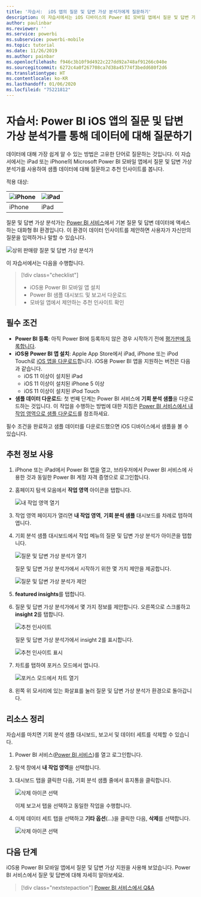 ```yaml
---
title: '자습서:  iOS 앱의 질문 및 답변 가상 분석가에게 질문하기'
description: 이 자습서에서는 iOS 디바이스의 Power BI 모바일 앱에서 질문 및 답변 가상 분석가를 사용하여 사용자 고유의 단어로 샘플 데이터에 대해 질문합니다.
author: paulinbar
ms.reviewer: ''
ms.service: powerbi
ms.subservice: powerbi-mobile
ms.topic: tutorial
ms.date: 11/26/2019
ms.author: painbar
ms.openlocfilehash: f946c3b10f9d4922c227dd92a748af91266c040e
ms.sourcegitcommit: 6272c4a0f267708ca7d38a45774f3bedd680f2d6
ms.translationtype: HT
ms.contentlocale: ko-KR
ms.lasthandoff: 01/06/2020
ms.locfileid: "75221812"
---
```

# <a name="tutorial-ask-questions-about-your-data-with-the-qa-virtual-analyst-in-the-power-bi-ios-apps"></a>자습서:  Power BI iOS 앱의 질문 및 답변 가상 분석가를 통해 데이터에 대해 질문하기

데이터에 대해 가장 쉽게 알 수 있는 방법은 고유한 단어로 질문하는 것입니다. 이 자습서에서는 iPad 또는 iPhone의 Microsoft Power BI 모바일 앱에서 질문 및 답변 가상 분석가를 사용하여 샘플 데이터에 대해 질문하고 추천 인사이트를 봅니다. 

적용 대상:

| ![iPhone](./media/tutorial-mobile-apps-ios-qna/iphone-logo-50-px.png) | ![iPad](./media/tutorial-mobile-apps-ios-qna/ipad-logo-50-px.png) |
|:--- |:--- |
| iPhone |iPad |

질문 및 답변 가상 분석가는 [Power BI 서비스](https://powerbi.com)에서 기본 질문 및 답변 데이터에 액세스하는 대화형 BI 환경입니다. 이 환경이 데이터 인사이트를 제안하면 사용자가 자신만의 질문을 입력하거나 말할 수 있습니다.

![상위 판매량 질문 및 답변 가상 분석가](./media/tutorial-mobile-apps-ios-qna/power-bi-ios-q-n-a-top-sale-intro.png)

이 자습서에서는 다음을 수행합니다.

> [!div class="checklist"]
> * iOS용 Power BI 모바일 앱 설치
> * Power BI 샘플 대시보드 및 보고서 다운로드
> * 모바일 앱에서 제안하는 추천 인사이트 확인

## <a name="prerequisites"></a>필수 조건

* **Power BI 등록**: 아직 Power BI에 등록하지 않은 경우 시작하기 전에 [평가판에 등록합니다](https://app.powerbi.com/signupredirect?pbi_source=web).
* **iOS용 Power BI 앱 설치**: Apple App Store에서 iPad, iPhone 또는 iPod Touch로 [iOS 앱을 다운로드](https://apps.apple.com/app/microsoft-power-bi/id929738808)합니다. iOS용 Power BI 앱을 지원하는 버전은 다음과 같습니다.
  * iOS 11 이상이 설치된 iPad
  * iOS 11 이상이 설치된 iPhone 5 이상 
  * iOS 11 이상이 설치된 iPod Touch
* **샘플 데이터 다운로드**: 첫 번째 단계는 Power BI 서비스에 **기회 분석 샘플**을 다운로드하는 것입니다. 이 작업을 수행하는 방법에 대한 지침은 [Power BI 서비스에서 내 작업 영역으로 샘플 다운로드](./mobile-apps-download-samples.md)를 참조하세요.


필수 조건을 완료하고 샘플 데이터를 다운로드했으면 iOS 디바이스에서 샘플을 볼 수 있습니다.

## <a name="try-featured-insights"></a>추천 정보 사용
1. iPhone 또는 iPad에서 Power BI 앱을 열고, 브라우저에서 Power BI 서비스에 사용한 것과 동일한 Power BI 계정 자격 증명으로 로그인합니다.

2. 홈페이지 탐색 모음에서 **작업 영역** 아이콘을 탭합니다.

    ![내 작업 영역 열기](./media/tutorial-mobile-apps-ios-qna/power-bi-qna-open-myworkspace.png)

3. 작업 영역 페이지가 열리면 **내 작업 영역**, **기회 분석 샘플** 대시보드를 차례로 탭하여 엽니다.


3. 기회 분석 샘플 대시보드에서 작업 메뉴의 질문 및 답변 가상 분석가 아이콘을 탭합니다.

    ![질문 및 답변 가상 분석가 열기](./media/tutorial-mobile-apps-ios-qna/power-bi-qna-open-qna.png)

    질문 및 답변 가상 분석가에서 시작하기 위한 몇 가지 제안을 제공합니다.

    ![질문 및 답변 가상 분석가 제안](./media/tutorial-mobile-apps-ios-qna/power-bi-qna-suggestions.png)

3. **featured insights**를 탭합니다.

4. 질문 및 답변 가상 분석가에서 몇 가지 정보를 제안합니다. 오른쪽으로 스크롤하고 **insight 2**를 탭합니다.

    ![추천 인사이트](./media/tutorial-mobile-apps-ios-qna/power-bi-ios-qna-suggest-insight-2.png)

   질문 및 답변 가상 분석가에서 insight 2를 표시합니다.

    ![추천 인사이트 표시](./media/tutorial-mobile-apps-ios-qna/power-bi-ios-qna-show-insight-2.png)

5. 차트를 탭하여 포커스 모드에서 엽니다.

    ![포커스 모드에서 차트 열기](./media/tutorial-mobile-apps-ios-qna/power-bi-ios-qna-open-insight-2.png)

6. 왼쪽 위 모서리에 있는 화살표를 눌러 질문 및 답변 가상 분석가 환경으로 돌아갑니다.

## <a name="clean-up-resources"></a>리소스 정리

자습서를 마치면 기회 분석 샘플 대시보드, 보고서 및 데이터 세트를 삭제할 수 있습니다.

1. Power BI 서비스([Power BI 서비스](https://app.powerbi.com))를 열고 로그인합니다.

2. 탐색 창에서 **내 작업 영역**을 선택합니다.

3. 대시보드 탭을 클릭한 다음, 기회 분석 샘플 줄에서 휴지통을 클릭합니다.

    ![삭제 아이콘 선택](./media/tutorial-mobile-apps-ios-qna/power-bi-tutorial-mobile-apps-ios-qna-delete-opportunity-analysis-sample.png)

    이제 보고서 탭을 선택하고 동일한 작업을 수행합니다.

4. 이제 데이터 세트 탭을 선택하고 **기타 옵션**(...)을 클릭한 다음, **삭제**를 선택합니다.

    ![삭제 아이콘 선택](./media/tutorial-mobile-apps-ios-qna/power-bi-tutorial-mobile-apps-ios-qna-delete-opportunity-analysis-sample-datasets.png)

## <a name="next-steps"></a>다음 단계

iOS용 Power BI 모바일 앱에서 질문 및 답변 가상 지원을 사용해 보았습니다. Power BI 서비스에서 질문 및 답변에 대해 자세히 알아보세요.
> [!div class="nextstepaction"]
> [Power BI 서비스에서 Q&A](../end-user-q-and-a.md)